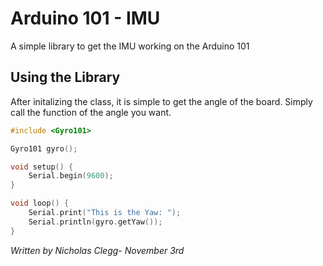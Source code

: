 # Arduino 101 - IMU

A simple library to get the IMU working on the Arduino 101

## Using the Library

After initalizing the class, it is simple to get the angle of the board. Simply call the function of the angle you want.

```c
#include <Gyro101>

Gyro101 gyro();

void setup() {
	Serial.begin(9600);
}

void loop() {
	Serial.print("This is the Yaw: ");
	Serial.println(gyro.getYaw());
}
```

*Written by Nicholas Clegg- November 3rd*